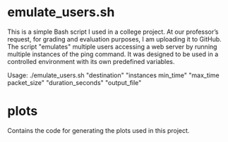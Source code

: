 # emulate_users.sh

This is a simple Bash script I used in a college project. At our professor’s request, for grading and evaluation purposes, I am uploading it to GitHub. The script "emulates" multiple users accessing a web server by running multiple instances of the ping command. It was designed to be used in a controlled environment with its own predefined variables.


Usage: ./emulate_users.sh "destination" "instances min_time" "max_time packet_size" "duration_seconds" "output_file"

# plots
Contains the code for generating the plots used in this project.

